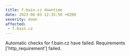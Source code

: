 ```yaml
---
title: f.bain.cz downtime
date: 2023-06-03 12:35:50 +0200
severity: down
affected:
 - f.bain.cz
---
```

Automatic checks for f.bain.cz have failed. Requirements ['http_requirement'] failed.

